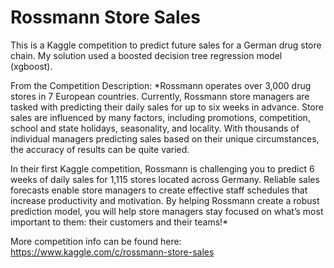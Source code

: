 # Rossmann Store Sales
This is a Kaggle competition to predict future sales for a German drug store chain.  My solution used a boosted decision tree regression model (xgboost).

From the Competition Description:
*Rossmann operates over 3,000 drug stores in 7 European countries. Currently, Rossmann store managers are tasked with predicting their daily sales for up to six weeks in advance. Store sales are influenced by many factors, including promotions, competition, school and state holidays, seasonality, and locality. With thousands of individual managers predicting sales based on their unique circumstances, the accuracy of results can be quite varied.

In their first Kaggle competition, Rossmann is challenging you to predict 6 weeks of daily sales for 1,115 stores located across Germany. Reliable sales forecasts enable store managers to create effective staff schedules that increase productivity and motivation. By helping Rossmann create a robust prediction model, you will help store managers stay focused on what’s most important to them: their customers and their teams!*

More competition info can be found here:
https://www.kaggle.com/c/rossmann-store-sales
